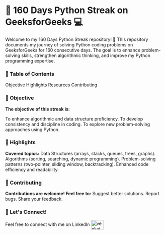 <h1><b>🚀 160 Days Python Streak on GeeksforGeeks 💻</b></h1>

Welcome to my 160 Days Python Streak repository! 🐍 This repository documents my journey of solving Python coding problems on GeeksforGeeks for 160 consecutive days. The goal is to enhance problem-solving skills, strengthen algorithmic thinking, and improve my Python programming expertise.

<h3>📜 Table of Contents</h3>
Objective
Highlights
Resources
Contributing

<h3>🎯 Objective</h3>
<b>The objective of this streak is:</b>

To enhance algorithmic and data structure proficiency.
To develop consistency and discipline in coding.
To explore new problem-solving approaches using Python.

<h3>🌟 Highlights</h3>
<b>Covered topics:</b>
Data Structures (arrays, stacks, queues, trees, graphs).
Algorithms (sorting, searching, dynamic programming).
Problem-solving patterns (two-pointer, sliding window, backtracking).
Enhanced code efficiency and readability.

<h3>🤝 Contributing</h3>
<b>Contributions are welcome! Feel free to:</b>
Suggest better solutions.
Report bugs.
Share your feedback.

<h3>💬 Let's Connect!</h3>
Feel free to connect with me on LinkedIn <a href="https://linkedin.com/in/venkataramanakb" target="blank"><img align="center" src="https://raw.githubusercontent.com/rahuldkjain/github-profile-readme-generator/master/src/images/icons/Social/linked-in-alt.svg" alt="venkataramanakb" height="30" width="40" /></a>

